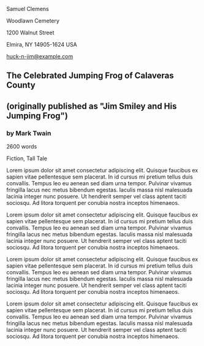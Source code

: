 <!--
Template: short story

- notice that I switched to dark mode for the on-screen version of this
  document. The PDF will be standard black on white.

-->

<style>
    /*
    @import url("https://toddwarner.io/pub/css/manuscript-css/manuscript-4.0.css");
    */
    @import url("../../manuscript-local-4.0.css");
    :root {
        --m-marginalia: "Clemens / Huck Finn / " counter(page);
    }
</style>

<div id="vpage" class="dark yellow">
<article id="manuscript">




[comment]: / "-------------------------- TITLE PAGE --------------------------"




<div class="m-page-header">                 <!-- page header (contact info) -->
<div class="m-contact">


Samuel Clemens

Woodlawn Cemetery

1200 Walnut Street

Elmira, NY 14905-1624 USA

huck-n-jim@example.com


</div>
</div> <!-- end m-page-header -->

<div class="m-title-header"> <!-- title header (title, byline, story facts) -->


# The Celebrated Jumping Frog of Calaveras County

## (originally published as "Jim Smiley and His Jumping Frog") 

### by Mark Twain


<div class="m-facts">


2600 words

Fiction, Tall Tale


</div>
</div> <!-- end m-title-header -->




[comment]: / "---------------------------- SCENES ----------------------------"




<section class="m-scene">


Lorem ipsum dolor sit amet consectetur adipiscing elit. Quisque faucibus ex
sapien vitae pellentesque sem placerat. In id cursus mi pretium tellus duis
convallis. Tempus leo eu aenean sed diam urna tempor. Pulvinar vivamus
fringilla lacus nec metus bibendum egestas. Iaculis massa nisl malesuada
lacinia integer nunc posuere. Ut hendrerit semper vel class aptent taciti
sociosqu. Ad litora torquent per conubia nostra inceptos himenaeos.

Lorem ipsum dolor sit amet consectetur adipiscing elit. Quisque faucibus ex
sapien vitae pellentesque sem placerat. In id cursus mi pretium tellus duis
convallis. Tempus leo eu aenean sed diam urna tempor. Pulvinar vivamus
fringilla lacus nec metus bibendum egestas. Iaculis massa nisl malesuada
lacinia integer nunc posuere. Ut hendrerit semper vel class aptent taciti
sociosqu. Ad litora torquent per conubia nostra inceptos himenaeos.


</section>
<section class="m-scene">


Lorem ipsum dolor sit amet consectetur adipiscing elit. Quisque faucibus ex
sapien vitae pellentesque sem placerat. In id cursus mi pretium tellus duis
convallis. Tempus leo eu aenean sed diam urna tempor. Pulvinar vivamus
fringilla lacus nec metus bibendum egestas. Iaculis massa nisl malesuada
lacinia integer nunc posuere. Ut hendrerit semper vel class aptent taciti
sociosqu. Ad litora torquent per conubia nostra inceptos himenaeos.

Lorem ipsum dolor sit amet consectetur adipiscing elit. Quisque faucibus ex
sapien vitae pellentesque sem placerat. In id cursus mi pretium tellus duis
convallis. Tempus leo eu aenean sed diam urna tempor. Pulvinar vivamus
fringilla lacus nec metus bibendum egestas. Iaculis massa nisl malesuada
lacinia integer nunc posuere. Ut hendrerit semper vel class aptent taciti
sociosqu. Ad litora torquent per conubia nostra inceptos himenaeos.


</section> <!--end last scene -->

</article></div> <!-- ----------------------------- end of manuscript ---- -->

